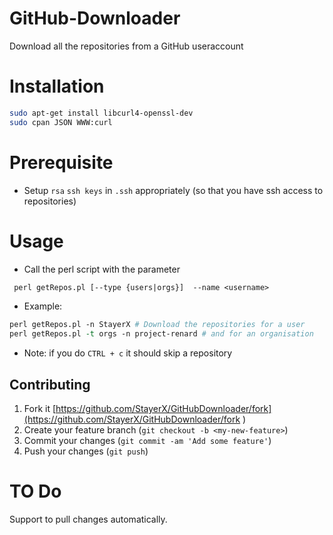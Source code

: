 # GitHub-Downloader

Download all the repositories from a GitHub useraccount

# Installation
```sh
sudo apt-get install libcurl4-openssl-dev
sudo cpan JSON WWW:curl
```

# Prerequisite
* Setup `rsa` `ssh keys` in `.ssh` appropriately (so that you have ssh access to repositories)

# Usage

* Call the perl script with the parameter
```perl
 perl getRepos.pl [--type {users|orgs}]  --name <username>
```

* Example:
```perl
perl getRepos.pl -n StayerX # Download the repositories for a user
perl getRepos.pl -t orgs -n project-renard # and for an organisation
```
* Note: if you do `CTRL + c` it should skip a repository

## Contributing

1. Fork it [https://github.com/StayerX/GitHubDownloader/fork](https://github.com/StayerX/GitHubDownloader/fork )
2. Create your feature branch (`git checkout -b <my-new-feature>`)
3. Commit your changes (`git commit -am 'Add some feature'`)
3. Push your changes (`git push`)

# TO Do

Support to pull changes automatically.
